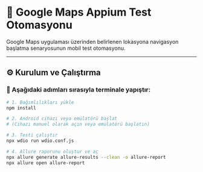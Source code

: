 # 📍 Google Maps Appium Test Otomasyonu

Google Maps uygulaması üzerinden belirlenen lokasyona navigasyon başlatma senaryosunun mobil test otomasyonu.

---

## ⚙️ Kurulum ve Çalıştırma

### 🔧 Aşağıdaki adımları sırasıyla terminale yapıştır:

```bash
# 1. Bağımlılıkları yükle
npm install

# 2. Android cihazı veya emülatörü başlat
# (Cihazı manuel olarak açın veya emülatörü başlatın)

# 3. Testi çalıştır
npx wdio run wdio.conf.js

# 4. Allure raporunu oluştur ve aç
npx allure generate allure-results --clean -o allure-report
npx allure open allure-report

